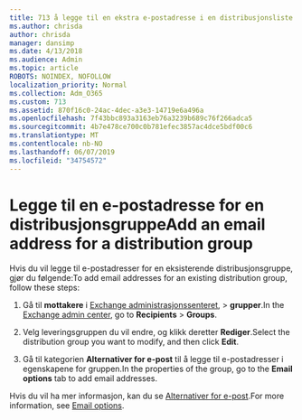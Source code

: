 ```yaml
---
title: 713 å legge til en ekstra e-postadresse i en distribusjonsliste
ms.author: chrisda
author: chrisda
manager: dansimp
ms.date: 4/13/2018
ms.audience: Admin
ms.topic: article
ROBOTS: NOINDEX, NOFOLLOW
localization_priority: Normal
ms.collection: Adm_O365
ms.custom: 713
ms.assetid: 870f16c0-24ac-4dec-a3e3-14719e6a496a
ms.openlocfilehash: 7f43bbc893a3163eb76a3239b689c76f266adca5
ms.sourcegitcommit: 4b7e478ce700c0b781efec3857ac4dce5bdf00c6
ms.translationtype: MT
ms.contentlocale: nb-NO
ms.lasthandoff: 06/07/2019
ms.locfileid: "34754572"
---
```

# <a name="add-an-email-address-for-a-distribution-group"></a><span data-ttu-id="06da2-102">Legge til en e-postadresse for en distribusjonsgruppe</span><span class="sxs-lookup"><span data-stu-id="06da2-102">Add an email address for a distribution group</span></span>

<span data-ttu-id="06da2-103">Hvis du vil legge til e-postadresser for en eksisterende distribusjonsgruppe, gjør du følgende:</span><span class="sxs-lookup"><span data-stu-id="06da2-103">To add email addresses for an existing distribution group, follow these steps:</span></span>

1. <span data-ttu-id="06da2-104">Gå til **mottakere** i [Exchange administrasjonssenteret](https://outlook.office365.com/ecp/), \> **grupper**.</span><span class="sxs-lookup"><span data-stu-id="06da2-104">In the [Exchange admin center](https://outlook.office365.com/ecp/), go to **Recipients** \> **Groups**.</span></span>

2. <span data-ttu-id="06da2-105">Velg leveringsgruppen du vil endre, og klikk deretter **Rediger**.</span><span class="sxs-lookup"><span data-stu-id="06da2-105">Select the distribution group you want to modify, and then click **Edit**.</span></span>

3. <span data-ttu-id="06da2-106">Gå til kategorien **Alternativer for e-post** til å legge til e-postadresser i egenskapene for gruppen.</span><span class="sxs-lookup"><span data-stu-id="06da2-106">In the properties of the group, go to the **Email options** tab to add email addresses.</span></span> 

<span data-ttu-id="06da2-107">Hvis du vil ha mer informasjon, kan du se [Alternativer for e-post](https://technet.microsoft.com/library/bb124513.aspx#emailoptions).</span><span class="sxs-lookup"><span data-stu-id="06da2-107">For more information, see [Email options](https://technet.microsoft.com/library/bb124513.aspx#emailoptions).</span></span>
